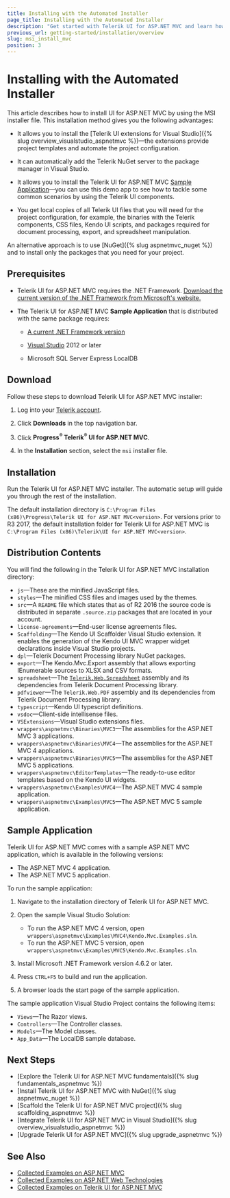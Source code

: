 ```yaml
---
title: Installing with the Automated Installer
page_title: Installing with the Automated Installer
description: "Get started with Telerik UI for ASP.NET MVC and learn how to download the library and initialize its HTML helpers by using the MSI installer."
previous_url: getting-started/installation/overview
slug: msi_install_mvc
position: 3
---
```


# Installing with the Automated Installer

This article describes how to install UI for ASP.NET MVC by using the MSI installer file. This installation method gives you the following advantages:

* It allows you to install the [Telerik UI extensions for Visual Studio]({% slug overview_visualstudio_aspnetmvc %})&mdash;the extensions provide project templates and automate the project configuration.

* It can automatically add the Telerik NuGet server to the package manager in Visual Studio.

* It allows you to install the Telerik UI for ASP.NET MVC [Sample Application](#sample-application)&mdash;you can use this demo app to see how to tackle some common scenarios by using the Telerik UI components.

* You get local copies of all Telerik UI files that you will need for the project configuration, for example, the binaries with the Telerik components, CSS files, Kendo UI scripts, and packages required for document processing, export, and spreadsheet manipulation.

An alternative approach is to use [NuGet]({% slug aspnetmvc_nuget %}) and to install only the packages that you need for your project.

## Prerequisites

* Telerik UI for ASP.NET MVC requires the .NET Framework. [Download the current version of the .NET Framework from Microsoft's website.](https://dotnet.microsoft.com/download/dotnet-framework)

* The Telerik UI for ASP.NET MVC **Sample Application** that is distributed with the same package requires:

   * [A current .NET Framework version](https://dotnet.microsoft.com/download/dotnet-framework)
   
   * [Visual Studio](https://www.visualstudio.com/downloads/) 2012 or later
   
   * Microsoft SQL Server Express LocalDB

## Download

Follow these steps to download Telerik UI for ASP.NET MVC installer:

1. Log into your [Telerik account](https://www.telerik.com/login/v2/telerik).

1. Click **Downloads** in the top navigation bar.

1. Click **Progress<sup>®</sup> Telerik<sup>®</sup> UI for ASP.NET MVC**.

1. In the **Installation** section, select the `msi` installer file.

## Installation

Run the Telerik UI for ASP.NET MVC installer. The automatic setup will guide you through the rest of the installation.

The default installation directory is `C:\Program Files (x86)\Progress\Telerik UI for ASP.NET MVC<version>`. For versions prior to R3 2017, the default installation folder for Telerik UI for ASP.NET MVC is `C:\Program Files (x86)\Telerik\UI for ASP.NET MVC<version>`.

## Distribution Contents

You will find the following in the Telerik UI for ASP.NET MVC installation directory:

* `js`&mdash;These are the minified JavaScript files.
* `styles`&mdash;The minified CSS files and images used by the themes.
* `src`&mdash;A `README` file which states that as of R2 2016 the source code is distributed in separate `.source.zip` packages that are located in your account.
* `license-agreements`&mdash;End-user license agreements files.
* `Scaffolding`&mdash;The Kendo UI Scaffolder Visual Studio extension. It enables the generation of the Kendo UI MVC wrapper widget declarations inside Visual Studio projects.
* `dpl`&mdash;Telerik Document Processing library NuGet packages.
* `export`&mdash;The Kendo.Mvc.Export assembly that allows exporting IEnumerable sources to XLSX and CSV formats.
* `spreadsheet`&mdash;The [`Telerik.Web.Spreadsheet`](https://docs.telerik.com/kendo-ui/controls/data-management/spreadsheet/import-and-export-data/server-side-processing) assembly and its dependencies from Telerik Document Processing library.
* `pdfviewer`&mdash;The `Telerik.Web.PDF` assembly and its dependencies from Telerik Document Processing library.
* `typescript`&mdash;Kendo UI typescript definitions.
* `vsdoc`&mdash;Client-side intellisense files.
* `VSExtensions`&mdash;Visual Studio extensions files.
* `wrappers\aspnetmvc\Binaries\MVC3`&mdash;The assemblies for the ASP.NET MVC 3 applications.
* `wrappers\aspnetmvc\Binaries\MVC4`&mdash;The assemblies for the ASP.NET MVC 4 applications.
* `wrappers\aspnetmvc\Binaries\MVC5`&mdash;The assemblies for the ASP.NET MVC 5 applications.
* `wrappers\aspnetmvc\EditorTemplates`&mdash;The ready-to-use editor templates based on the Kendo UI widgets.
* `wrappers\aspnetmvc\Examples\MVC4`&mdash;The ASP.NET MVC 4 sample application.
* `wrappers\aspnetmvc\Examples\MVC5`&mdash;The ASP.NET MVC 5 sample application.


## Sample Application

Telerik UI for ASP.NET MVC comes with a sample ASP.NET MVC application, which is available in the following versions:

* The ASP.NET MVC 4 application.
* The ASP.NET MVC 5 application.

To run the sample application:

1. Navigate to the installation directory of Telerik UI for ASP.NET MVC.
1. Open the sample Visual Studio Solution:

    * To run the ASP.NET MVC 4 version, open `wrappers\aspnetmvc\Examples\MVC4\Kendo.Mvc.Examples.sln`.
    * To run the ASP.NET MVC 5 version, open `wrappers\aspnetmvc\Examples\MVC5\Kendo.Mvc.Examples.sln`.

1. Install Microsoft .NET Framework version 4.6.2 or later.
1. Press `CTRL+F5` to build and run the application.
1. A browser loads the start page of the sample application.

The sample application Visual Studio Project contains the following items:

* `Views`&mdash;The Razor views.
* `Controllers`&mdash;The Controller classes.
* `Models`&mdash;The Model classes.
* `App_Data`&mdash;The LocalDB sample database.

## Next Steps

* [Explore the Telerik UI for ASP.NET MVC fundamentals]({% slug fundamentals_aspnetmvc %})
* [Install Telerik UI for ASP.NET MVC with NuGet]({% slug aspnetmvc_nuget %})
* [Scaffold the Telerik UI for ASP.NET MVC project]({% slug scaffolding_aspnetmvc %})
* [Integrate Telerik UI for ASP.NET MVC in Visual Studio]({% slug overview_visualstudio_aspnetmvc %})
* [Upgrade Telerik UI for ASP.NET MVC]({% slug upgrade_aspnetmvc %})

## See Also

* [Collected Examples on ASP.NET MVC](https://github.com/telerik/kendo-examples-asp-net-mvc)
* [Collected Examples on ASP.NET Web Technologies](https://github.com/telerik/kendo-examples-asp-net)
* [Collected Examples on Telerik UI for ASP.NET MVC](https://github.com/telerik/ui-for-aspnet-mvc-examples)
